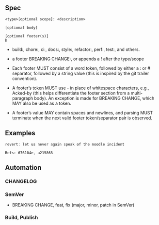 ## Spec

```gitcommit
<type>[optional scope]: <description>

[optional body]

[optional footer(s)]
h
```

- build:, chore:, ci:, docs:, style:, refactor:, perf:, test:, and others.

- a footer BREAKING CHANGE:, or appends a ! after the type/scope
- Each footer MUST consist of a word token, followed by either a :<space> or <space># separator, followed by a string value (this is inspired by the git trailer convention).
- A footer’s token MUST use - in place of whitespace characters, e.g., Acked-by (this helps differentiate the footer section from a multi-paragraph body).
  An exception is made for BREAKING CHANGE, which MAY also be used as a token.
- A footer’s value MAY contain spaces and newlines, and parsing MUST terminate when the next valid footer token/separator pair is observed.

## Examples

```gitcommit
revert: let us never again speak of the noodle incident

Refs: 676104e, a215868
```

## Automation

### CHANGELOG

### SemVer

- BREAKING CHANGE, feat, fix (major, minor, patch in SemVer)

### Build, Publish
